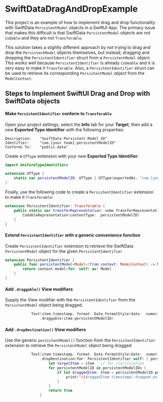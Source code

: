 # SwiftDataDragAndDropExample


This project is an example of how to implement drag and drop functionality with SwiftData `PersistentModel` objects in a SwiftUI App. The primary issue that makes this difficult is that SwiftData `PersistentModel` objects are not `Codable` and they are not `Transferable`.

This solution takes a slightly different approach by not trying to drag and drop the `PersistentModel` objects themselves, but instead, dragging and dropping the `PersistentIdentifier` struct from a `PersistentModel` object.  This works well because `PersistentIdentifier` is already `Codeable` and it is very easy to make it `Transferable`.  Also, a `PersistentIdentifier` struct can be used to retrieve its corresponding `PersistentModel` object from the `ModelContext`.

## Steps to Implement SwiftUI Drag and Drop with SwiftData objects

#### Make `PersistentIdentifier` conform to `Transferable`
Open your project settings, select the **Info** tab for your **Target**, then add a new **Exported Type Identifier** with the following properties:
```
Description:    "SwiftData Persistent Model ID"
Identifier:     "com.[your team].persistentModelID"
Conforms To:    "public.data"
```
Create a `UTType` extension with your new **Exported Type Identifier**:
```swift
import UniformTypeIdentifiers

extension UTType {
    static var persistentModelID: UTType { UTType(exportedAs: "com.[your team].persistentModelID") }
}
```
Finally, use the following code to create a `PersistentIdentifier` extension to make it `Transferable`:
```swift
extension PersistentIdentifier: Transferable {
    public static var transferRepresentation: some TransferRepresentation {
        CodableRepresentation(contentType: .persistentModelID)
    }
}
```
#### Extend `PersistentIdentifier` with a generic convenience function
Create `PersistentIdentifier` extension to retrieve the SwiftData `PersistentModel` object for the given `PersistentIdentifier`
```swift
extension PersistentIdentifier {
    public func persistentModel<Model>(from context: ModelContext) -> Model? where Model : PersistentModel {
        return context.model(for: self) as? Model
    }
}
```
#### Add `.draggable()` View modifiers
Supply the View modifier with the `PersistentIdentifier` from the `PersistentModel` object being dragged.
```swift
            Text(item.timestamp, format: Date.FormatStyle(date: .numeric, time: .standard))
                .draggable(item.persistentModelID)
```
#### Add `.dropDestination()` View modifiers
Use the generic `persistentModel()` function from the `PersistentIdentifier` extension to retrieve the `PersistentModel` object being dragged
```swift
            Text(item.timestamp, format: Date.FormatStyle(date: .numeric, time: .standard))
                .dropDestination(for: PersistentIdentifier.self) { persistentModelIDs, _ in
                    let targetItem = item   // for clarification
                    for persistentModelID in persistentModelIDs {
                        if let draggedItem: Item = persistentModelID.persistentModel(from: self.modelContext) {
                            print("\(draggedItem.timestamp) dropped on: \(targetItem.timestamp)")
                        }
                    }
                    return true
                }
```

